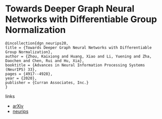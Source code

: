 # Towards Deeper Graph Neural Networks with Differentiable Group Normalization

```
@incollection{dgn_neurips20,
title = {Towards Deeper Graph Neural Networks with Differentiable Group Normalization},
author = {Zhou, Kaixiong and Huang, Xiao and Li, Yuening and Zha, Daochen and Chen, Rui and Hu, Xia},
booktitle = {Advances in Neural Information Processing Systems (NeurIPS) 33},
pages = {4917--4928},
year = {2020},
publisher = {Curran Associates, Inc.}
}
```

links
- [arXiv](https://arxiv.org/abs/2006.06972)
- [neurips](https://papers.nips.cc//paper/2020/hash/33dd6dba1d56e826aac1cbf23cdcca87-Abstract.html)
